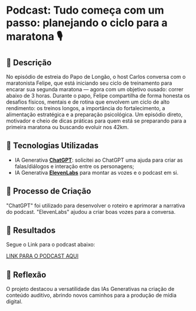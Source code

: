 # Podcast: Tudo começa com um passo: planejando o ciclo para a maratona 🎙️

## 📒 Descrição
No episódio de estreia do Papo de Longão, o host Carlos conversa com o maratonista Felipe, que está iniciando seu ciclo de treinamento para encarar sua segunda maratona — agora com um objetivo ousado: correr abaixo de 3 horas.
Durante o papo, Felipe compartilha de forma honesta os desafios físicos, mentais e de rotina que envolvem um ciclo de alto rendimento: os treinos longos, a importância do fortalecimento, a alimentação estratégica e a preparação psicológica.
Um episódio direto, motivador e cheio de dicas práticas para quem está se preparando para a primeira maratona ou buscando evoluir nos 42km.

## 🤖 Tecnologias Utilizadas
- IA Generativa **[ChatGPT](https://chat.openai.com)**: solicitei ao ChatGPT uma ajuda para criar as falas/diálogos e interação entre os personagens;
- IA Generativa **[ElevenLabs](https://www.elevenlabs.io)** para montar as vozes e o podcast em si.

## 🧐 Processo de Criação
"ChatGPT" foi utilizado para desenvolver o roteiro e aprimorar a narrativa do podcast. "ElevenLabs" ajudou a criar boas vozes para a conversa.

## 🚀 Resultados
Segue o Link para o podcast abaixo:

[LINK PARA O PODCAST AQUI]()

## 💭 Reflexão
O projeto destacou a versatilidade das IAs Generativas na criação de conteúdo auditivo, abrindo novos caminhos para a produção de mídia digital.

